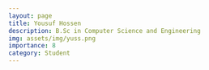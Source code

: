 ```yaml
---
layout: page
title: Yousuf Hossen
description: B.Sc in Computer Science and Engineering
img: assets/img/yuss.png
importance: 8
category: Student
---
```

